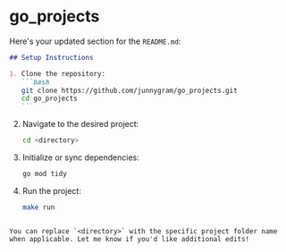 # go_projects

Here's your updated section for the `README.md`:

````markdown
## Setup Instructions

1. Clone the repository:
   ```bash
   git clone https://github.com/junnygram/go_projects.git
   cd go_projects
   ```
````

2. Navigate to the desired project:

   ```bash
   cd <directory>
   ```

3. Initialize or sync dependencies:

   ```bash
   go mod tidy
   ```

4. Run the project:
   ```bash
   make run
   ```

```

You can replace `<directory>` with the specific project folder name when applicable. Let me know if you'd like additional edits!
```
